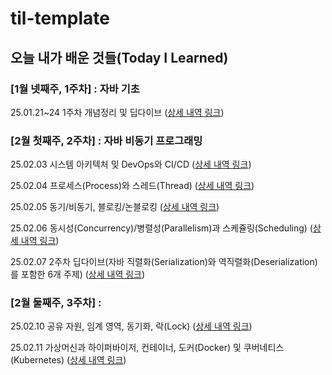 # til-template

## 오늘 내가 배운 것들(Today I Learned)

### [1월 넷째주, 1주차] : 자바 기초

25.01.21~24 1주차 개념정리 및 딥다이브 ([상세 내역 링크](https://github.com/100-hours-a-week/jay-til/tree/main/JAN))

### [2월 첫째주, 2주차] : 자바 비동기 프로그래밍

25.02.03 시스템 아키텍처 및 DevOps와 CI/CD ([상세 내역 링크](https://github.com/juintination/jay-til/blob/main/FEB/2025-02-03.md))

25.02.04 프로세스(Process)와 스레드(Thread) ([상세 내역 링크](https://github.com/juintination/jay-til/blob/main/FEB/2025-02-04.md))

25.02.05 동기/비동기, 블로킹/논블로킹 ([상세 내역 링크](https://github.com/juintination/jay-til/blob/main/FEB/2025-02-05.md))

25.02.06 동시성(Concurrency)/병렬성(Parallelism)과 스케쥴링(Scheduling) ([상세 내역 링크](https://github.com/juintination/jay-til/blob/main/FEB/2025-02-06.md))

25.02.07 2주차 딥다이브(자바 직렬화(Serialization)와 역직렬화(Deserialization)를 포함한 6개 주제) ([상세 내역 링크](https://github.com/juintination/jay-til/blob/main/FEB/2025-02-07.md))

### [2월 둘째주, 3주차] : 

25.02.10 공유 자원, 임계 영역, 동기화, 락(Lock) ([상세 내역 링크](https://github.com/juintination/jay-til/blob/main/FEB/2025-02-10.md))

25.02.11 가상머신과 하이퍼바이저, 컨테이너, 도커(Docker) 및 쿠버네티스(Kubernetes) ([상세 내역 링크](https://github.com/juintination/jay-til/blob/main/FEB/2025-02-11.md))

